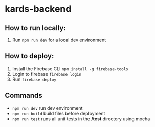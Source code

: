 # kards-backend

## How to run locally:
1. Run `npm run dev` for a local dev environment

## How to deploy:
1. Install the Firebase CLI `npm install -g firebase-tools`
2. Login to firebase `firebase login`
3. Run `firebase deploy`

## Commands
- `npm run dev` run dev environment
- `npm run build` build files before deployment
- `npm run test` runs all unit tests in the **/test** directory using mocha

